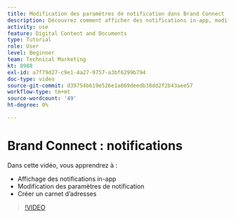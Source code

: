 ```yaml
---
title: Modification des paramètres de notification dans Brand Connect
description: Découvrez comment afficher des notifications in-app, modifier vos paramètres de notification et créer un carnet d’adresses dans Brand Connect de [!UICONTROL Gestion des actifs numériques Workfront].
activity: use
feature: Digital Content and Documents
type: Tutorial
role: User
level: Beginner
team: Technical Marketing
kt: 8988
exl-id: a7f79d27-c9e1-4a27-9757-a3bf6299b794
doc-type: video
source-git-commit: d39754b619e526e1a869deedb38dd2f2b43aee57
workflow-type: tm+mt
source-wordcount: '49'
ht-degree: 0%

---
```


# Brand Connect : notifications

Dans cette vidéo, vous apprendrez à :

* Affichage des notifications in-app
* Modification des paramètres de notification
* Créer un carnet d’adresses

>[!VIDEO](https://video.tv.adobe.com/v/335250/?quality=12)
